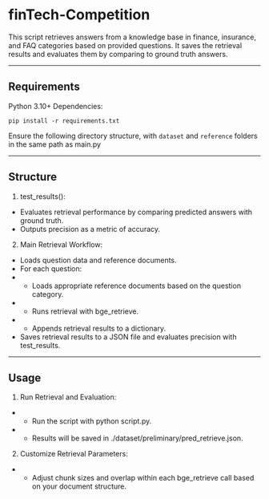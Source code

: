 # finTech-Competition

This script retrieves answers from a knowledge base in finance, insurance, and FAQ categories based on provided questions. It saves the retrieval results and evaluates them by comparing to ground truth answers.

---
## Requirements

Python 3.10+
Dependencies:

```
pip install -r requirements.txt
```

Ensure the following directory structure, with `dataset` and `reference` folders in the same path as main.py

---
## Structure

1. test_results():
- Evaluates retrieval performance by comparing predicted answers with ground truth.
- Outputs precision as a metric of accuracy.

2. Main Retrieval Workflow:
- Loads question data and reference documents.
- For each question:
- - Loads appropriate reference documents based on the question category.
- - Runs retrieval with bge_retrieve.
- - Appends retrieval results to a dictionary.
- Saves retrieval results to a JSON file and evaluates precision with test_results.
---

## Usage

1. Run Retrieval and Evaluation:
- - Run the script with python script.py.
- - Results will be saved in ./dataset/preliminary/pred_retrieve.json.
2. Customize Retrieval Parameters:
- - Adjust chunk sizes and overlap within each bge_retrieve call based on your document structure.
